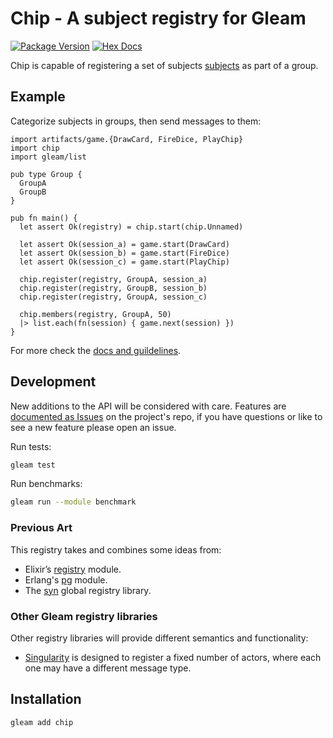 # Chip - A subject registry for Gleam

[![Package Version](https://img.shields.io/hexpm/v/chip)](https://hex.pm/packages/chip)
[![Hex Docs](https://img.shields.io/badge/hex-docs-ffaff3)](https://hexdocs.pm/chip/)

Chip is capable of registering a set of subjects
[subjects](https://hexdocs.pm/gleam_erlang/gleam/erlang/process.html#Subject)
as part of a group.

## Example

Categorize subjects in groups, then send messages to them:

```gleam
import artifacts/game.{DrawCard, FireDice, PlayChip}
import chip
import gleam/list

pub type Group {
  GroupA
  GroupB
}

pub fn main() {
  let assert Ok(registry) = chip.start(chip.Unnamed)

  let assert Ok(session_a) = game.start(DrawCard)
  let assert Ok(session_b) = game.start(FireDice)
  let assert Ok(session_c) = game.start(PlayChip)

  chip.register(registry, GroupA, session_a)
  chip.register(registry, GroupB, session_b)
  chip.register(registry, GroupA, session_c)

  chip.members(registry, GroupA, 50)
  |> list.each(fn(session) { game.next(session) })
}
```

For more check the [docs and guildelines](https://hexdocs.pm/chip/).

## Development

New additions to the API will be considered with care. Features are
[documented as Issues](https://github.com/chouzar/chip/issues?q=is%3Aopen+is%3Aissue+label%3Aenhancement)
on the project's repo, if you have questions or like to see a new feature please open an issue.

Run tests:

```sh
gleam test
```

Run benchmarks:

```sh
gleam run --module benchmark
```

### Previous Art

This registry takes and combines some ideas from:

* Elixir’s [registry](https://hexdocs.pm/elixir/Kernel.html) module.
* Erlang's [pg](https://www.erlang.org/doc/apps/kernel/pg.html) module.
* The [syn](https://github.com/ostinelli/syn) global registry library.

### Other Gleam registry libraries

Other registry libraries will provide different semantics and functionality:

* [Singularity](https://hexdocs.pm/singularity/) is designed to register a fixed number of actors, where each one may have a different message type.

## Installation

```sh
gleam add chip
```
